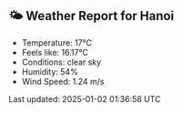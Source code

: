 <!-- WEATHER-START -->
## 🌤 Weather Report for Hanoi

- Temperature: 17°C
- Feels like: 16.17°C
- Conditions: clear sky
- Humidity: 54%
- Wind Speed: 1.24 m/s

Last updated: 2025-01-02 01:36:58 UTC
<!-- WEATHER-END -->
